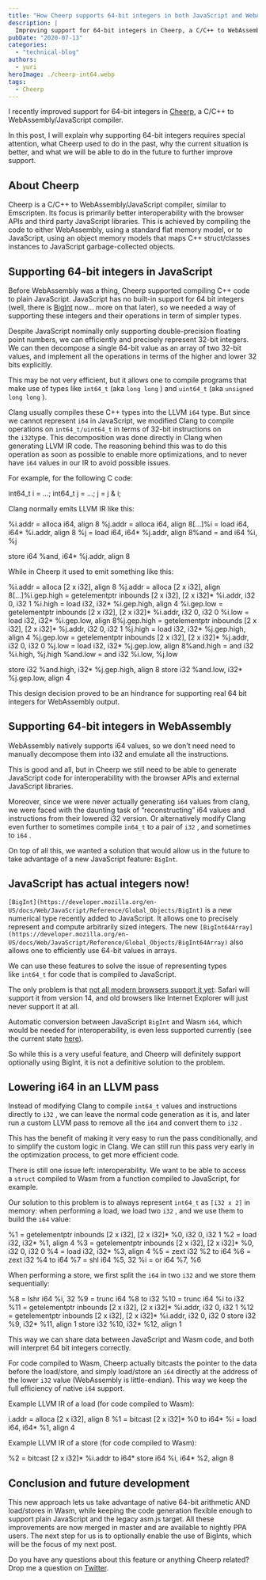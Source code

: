 ```yaml
---
title: "How Cheerp supports 64-bit integers in both JavaScript and WebAssembly"
description: |
  Improving support for 64-bit integers in Cheerp, a C/C++ to WebAssembly/JavaScript compiler.
pubDate: "2020-07-13"
categories:
  - "technical-blog"
authors:
  - yuri
heroImage: ./cheerp-int64.webp
tags:
  - Cheerp
---
```


I recently improved support for 64-bit integers in [Cheerp](https://leaningtech.com/pages/cheerp.html), a C/C++ to WebAssembly/JavaScript compiler.

In this post, I will explain why supporting 64-bit integers requires special attention, what Cheerp used to do in the past, why the current situation is better, and what we will be able to do in the future to further improve support.

## About Cheerp

Cheerp is a C/C++ to WebAssembly/JavaScript compiler, similar to Emscripten. Its focus is primarily better interoperability with the browser APIs and third party JavaScript libraries. This is achieved by compiling the code to either WebAssembly, using a standard flat memory model, or to JavaScript, using an object memory models that maps C++ struct/classes instances to JavaScript garbage-collected objects.

## Supporting 64-bit integers in JavaScript

Before WebAssembly was a thing, Cheerp supported compiling C++ code to plain JavaScript. JavaScript has no built-in support for 64 bit integers (well, there is [BigInt](https://developer.mozilla.org/en-US/docs/Web/JavaScript/Reference/Global_Objects/BigInt) now… more on that later), so we needed a way of supporting these integers and their operations in term of simpler types.

Despite JavaScript nominally only supporting double-precision floating point numbers, we can efficiently and precisely represent 32-bit integers. We can then decompose a single 64-bit value as an array of two 32-bit values, and implement all the operations in terms of the higher and lower 32 bits explicitly.

This may be not very efficient, but it allows one to compile programs that make use of types like `int64_t` (aka `long long` ) and `uint64_t` (aka `unsigned long long` ).

Clang usually compiles these C++ types into the LLVM `i64` type. But since we cannot represent `i64` in JavaScript, we modified Clang to compile operations on `int64_t/uint64_t` in terms of 32-bit instructions on the `i32`type. This decomposition was done directly in Clang when generating LLVM IR code. The reasoning behind this was to do this operation as soon as possible to enable more optimizations, and to never have `i64` values in our IR to avoid possible issues.

For example, for the following C code:

int64_t i = ...;
int64_t j = ...;
j = j & i;

Clang normally emits LLVM IR like this:

%i.addr = alloca i64, align 8
%j.addr = alloca i64, align 8\[...\]%i = load i64, i64\* %i.addr, align 8
%j = load i64, i64\* %j.addr, align 8%and = and i64 %i, %j

store i64 %and, i64\* %j.addr, align 8

While in Cheerp it used to emit something like this:

%i.addr = alloca \[2 x i32\], align 8
%j.addr = alloca \[2 x i32\], align 8\[...\]%i.gep.high = getelementptr inbounds \[2 x i32\], \[2 x i32\]\* %i.addr, i32 0, i32 1
%i.high = load i32, i32\* %i.gep.high, align 4
%i.gep.low = getelementptr inbounds \[2 x i32\], \[2 x i32\]\* %i.addr, i32 0, i32 0
%i.low = load i32, i32\* %i.gep.low, align 8%j.gep.high = getelementptr inbounds \[2 x i32\], \[2 x i32\]\* %j.addr, i32 0, i32 1
%j.high = load i32, i32\* %j.gep.high, align 4
%j.gep.low = getelementptr inbounds \[2 x i32\], \[2 x i32\]\* %j.addr, i32 0, i32 0
%j.low = load i32, i32\* %j.gep.low, align 8%and.high = and i32 %i.high, %j.high
%and.low = and i32 %i.low, %j.low

store i32 %and.high, i32\* %j.gep.high, align 8
store i32 %and.low, i32\* %j.gep.low, align 4

This design decision proved to be an hindrance for supporting real 64 bit integers for WebAssembly output.

## Supporting 64-bit integers in WebAssembly

WebAssembly natively supports i64 values, so we don’t need need to manually decompose them into i32 and emulate all the instructions.

This is good and all, but in Cheerp we still need to be able to generate JavaScript code for interoperability with the browser APIs and external JavaScript libraries.

Moreover, since we were never actually generating `i64` values from clang, we were faced with the daunting task of “reconstructing” i64 values and instructions from their lowered i32 version. Or alternatively modify Clang even further to sometimes compile `in64_t` to a pair of `i32` , and sometimes to `i64` .

On top of all this, we wanted a solution that would allow us in the future to take advantage of a new JavaScript feature: `BigInt`.

## JavaScript has actual integers now!

`[BigInt](https://developer.mozilla.org/en-US/docs/Web/JavaScript/Reference/Global_Objects/BigInt)` is a new numerical type recently added to JavaScript. It allows one to precisely represent and compute arbitrarily sized integers. The new `[BigInt64Array](https://developer.mozilla.org/en-US/docs/Web/JavaScript/Reference/Global_Objects/BigInt64Array)` also allows one to efficiently use 64-bit values in arrays.

We can use these features to solve the issue of representing types like `int64_t` for code that is compiled to JavaScript.

The only problem is that [not all modern browsers support it yet](https://caniuse.com/#feat=bigint): Safari will support it from version 14, and old browsers like Internet Explorer will just never support it at all.

Automatic conversion between JavaScript `BigInt` and Wasm `i64`, which would be needed for interoperability, is even less supported currently (see the current state [here](https://webassembly.org/roadmap/)).

So while this is a very useful feature, and Cheerp will definitely support optionally using BigInt, it is not a definitive solution to the problem.

## Lowering i64 in an LLVM pass

Instead of modifying Clang to compile `int64_t` values and instructions directly to `i32` , we can leave the normal code generation as it is, and later run a custom LLVM pass to remove all the `i64` and convert them to `i32` .

This has the benefit of making it very easy to run the pass conditionally, and to simplify the custom logic in Clang. We can still run this pass very early in the optimization process, to get more efficient code.

There is still one issue left: interoperability. We want to be able to access a `struct` compiled to Wasm from a function compiled to JavaScript, for example.

Our solution to this problem is to always represent `int64_t` as `[i32 x 2]` in memory: when performing a load, we load two `i32` , and we use them to build the `i64` value:

%1 = getelementptr inbounds \[2 x i32\], \[2 x i32\]\* %0, i32 0, i32 1
%2 = load i32, i32\* %1, align 4
%3 = getelementptr inbounds \[2 x i32\], \[2 x i32\]\* %0, i32 0, i32 0
%4 = load i32, i32\* %3, align 4
%5 = zext i32 %2 to i64
%6 = zext i32 %4 to i64
%7 = shl i64 %5, 32
%i = or i64 %7, %6

When performing a store, we first split the `i64` in two `i32` and we store them sequentially:

%8 = lshr i64 %i, 32
%9 = trunc i64 %8 to i32
%10 = trunc i64 %i to i32
%11 = getelementptr inbounds \[2 x i32\], \[2 x i32\]\* %i.addr, i32 0, i32 1
%12 = getelementptr inbounds \[2 x i32\], \[2 x i32\]\* %i.addr, i32 0, i32 0
store i32 %9, i32\* %11, align 1
store i32 %10, i32\* %12, align 1

This way we can share data between JavaScript and Wasm code, and both will interpret 64 bit integers correctly.

For code compiled to Wasm, Cheerp actually bitcasts the pointer to the data before the load/store, and simply load/store an `i64` directly at the address of the lower `i32` value (WebAssembly is little-endian). This way we keep the full efficiency of native `i64` support.

Example LLVM IR of a load (for code compiled to Wasm):

i.addr = alloca \[2 x i32\], align 8
%1 = bitcast \[2 x i32\]\* %0 to i64\*
%i = load i64, i64\* %1, align 4

Example LLVM IR of a store (for code compiled to Wasm):

%2 = bitcast \[2 x i32\]\* %i.addr to i64\*
store i64 %i, i64\* %2, align 8

## Conclusion and future development

This new approach lets us take advantage of native 64-bit arithmetic AND load/stores in Wasm, while keeping the code generation flexible enough to support plain JavaScript and the legacy asm.js target. All these improvements are now merged in master and are available to nightly PPA users. The next step for us is to optionally enable the use of BigInts, which will be the focus of my next post.

Do you have any questions about this feature or anything Cheerp related? Drop me a question on [Twitter](https://twitter.com/YIozzelli).
